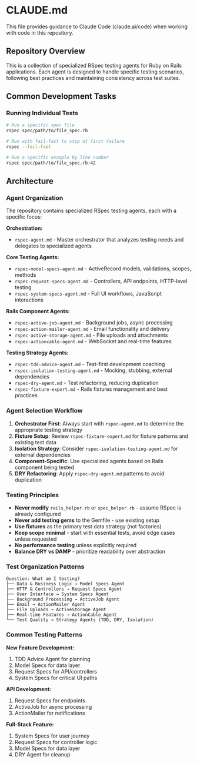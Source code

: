 # CLAUDE.md

This file provides guidance to Claude Code (claude.ai/code) when working with code in this repository.

## Repository Overview

This is a collection of specialized RSpec testing agents for Ruby on Rails applications. Each agent is designed to handle specific testing scenarios, following best practices and maintaining consistency across test suites.

## Common Development Tasks

### Running Individual Tests
```bash
# Run a specific spec file
rspec spec/path/to/file_spec.rb

# Run with fail-fast to stop at first failure
rspec --fail-fast

# Run a specific example by line number
rspec spec/path/to/file_spec.rb:42
```

## Architecture

### Agent Organization

The repository contains specialized RSpec testing agents, each with a specific focus:

**Orchestration:**
- `rspec-agent.md` - Master orchestrator that analyzes testing needs and delegates to specialized agents

**Core Testing Agents:**
- `rspec-model-specs-agent.md` - ActiveRecord models, validations, scopes, methods
- `rspec-request-specs-agent.md` - Controllers, API endpoints, HTTP-level testing
- `rspec-system-specs-agent.md` - Full UI workflows, JavaScript interactions

**Rails Component Agents:**
- `rspec-active-job-agent.md` - Background jobs, async processing
- `rspec-action-mailer-agent.md` - Email functionality and delivery
- `rspec-active-storage-agent.md` - File uploads and attachments
- `rspec-actioncable-agent.md` - WebSocket and real-time features

**Testing Strategy Agents:**
- `rspec-tdd-advice-agent.md` - Test-first development coaching
- `rspec-isolation-testing-agent.md` - Mocking, stubbing, external dependencies
- `rspec-dry-agent.md` - Test refactoring, reducing duplication
- `rspec-fixture-expert.md` - Rails fixtures management and best practices

### Agent Selection Workflow

1. **Orchestrator First**: Always start with `rspec-agent.md` to determine the appropriate testing strategy
2. **Fixture Setup**: Review `rspec-fixture-expert.md` for fixture patterns and existing test data
3. **Isolation Strategy**: Consider `rspec-isolation-testing-agent.md` for external dependencies
4. **Component-Specific**: Use specialized agents based on Rails component being tested
5. **DRY Refactoring**: Apply `rspec-dry-agent.md` patterns to avoid duplication

### Testing Principles

- **Never modify** `rails_helper.rb` or `spec_helper.rb` - assume RSpec is already configured
- **Never add testing gems** to the Gemfile - use existing setup
- **Use fixtures** as the primary test data strategy (not factories)
- **Keep scope minimal** - start with essential tests, avoid edge cases unless requested
- **No performance testing** unless explicitly required
- **Balance DRY vs DAMP** - prioritize readability over abstraction

### Test Organization Patterns

```
Question: What am I testing?
├── Data & Business Logic → Model Specs Agent
├── HTTP & Controllers → Request Specs Agent
├── User Interface → System Specs Agent
├── Background Processing → ActiveJob Agent
├── Email → ActionMailer Agent
├── File Uploads → ActiveStorage Agent
├── Real-time Features → ActionCable Agent
└── Test Quality → Strategy Agents (TDD, DRY, Isolation)
```

### Common Testing Patterns

**New Feature Development:**
1. TDD Advice Agent for planning
2. Model Specs for data layer
3. Request Specs for API/controllers
4. System Specs for critical UI paths

**API Development:**
1. Request Specs for endpoints
2. ActiveJob for async processing
3. ActionMailer for notifications

**Full-Stack Feature:**
1. System Specs for user journey
2. Request Specs for controller logic
3. Model Specs for data layer
4. DRY Agent for cleanup